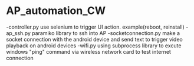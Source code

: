# AP_automation_CW

-controller.py
  use selenium to trigger UI action. example(reboot, reinstall)
-ap_ssh.py
  paramiko library to ssh into AP
-socketconnection.py
  make a socket connection with the android device and send text to trigger video playback on android devices
-wifi.py
  using subprocess library to excute windows "ping" command via wireless network card to test internet connection
